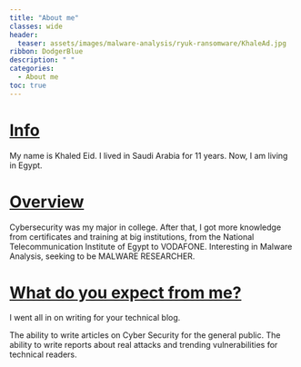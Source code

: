 ```yaml
---
title: "About me"
classes: wide
header:
  teaser: assets/images/malware-analysis/ryuk-ransomware/KhaleAd.jpg
ribbon: DodgerBlue
description: " "
categories:
  - About me
toc: true
---
```

# <u>Info</u>

My name is Khaled Eid.
I lived in Saudi Arabia for 11 years. Now, I am living in Egypt.

# <u>Overview</u>

Cybersecurity was my major in college. After that, I got more knowledge from certificates and training at big institutions, from the National Telecommunication Institute of Egypt to VODAFONE.
Interesting in Malware Analysis, seeking to be MALWARE RESEARCHER.

# <u>What do you expect from me?</u>

I went all in on writing for your technical blog.

The ability to write articles on Cyber Security for the general public.
The ability to write reports about real attacks and trending vulnerabilities for technical readers.
